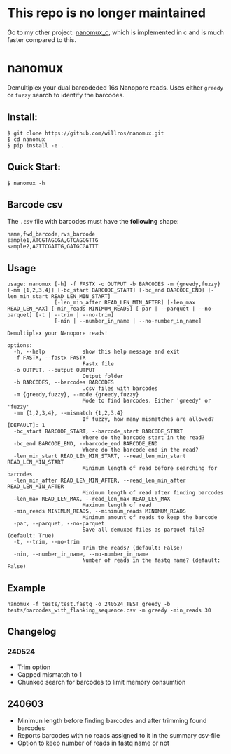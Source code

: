 # This repo is no longer maintained
Go to my other project: [nanomux_c](https://github.com/willros/nanomux_c), which is implemented in c and is much faster compared to this.  

# nanomux
Demultiplex your dual barcodeded 16s Nanopore reads. Uses either `greedy` or `fuzzy` search to identify the barcodes.

## Install:
```console
$ git clone https://github.com/willros/nanomux.git
$ cd nanomux
$ pip install -e .
```

## Quick Start:
```console
$ nanomux -h
```
## Barcode csv
The `.csv` file with barcodes must have the **following** shape:
```csv
name,fwd_barcode,rvs_barcode
sample1,ATCGTAGCGA,GTCAGCGTTG
sample2,AGTTCGATTG,GATGCGATTT
```

## Usage
```console
usage: nanomux [-h] -f FASTX -o OUTPUT -b BARCODES -m {greedy,fuzzy} [-mm {1,2,3,4}] [-bc_start BARCODE_START] [-bc_end BARCODE_END] [-len_min_start READ_LEN_MIN_START]
               [-len_min_after READ_LEN_MIN_AFTER] [-len_max READ_LEN_MAX] [-min_reads MINIMUM_READS] [-par | --parquet | --no-parquet] [-t | --trim | --no-trim]
               [-nin | --number_in_name | --no-number_in_name]

Demultiplex your Nanopore reads!

options:
  -h, --help            show this help message and exit
  -f FASTX, --fastx FASTX
                        Fastx file
  -o OUTPUT, --output OUTPUT
                        Output folder
  -b BARCODES, --barcodes BARCODES
                        .csv files with barcodes
  -m {greedy,fuzzy}, --mode {greedy,fuzzy}
                        Mode to find barcodes. Either 'greedy' or 'fuzzy'
  -mm {1,2,3,4}, --mismatch {1,2,3,4}
                        If fuzzy, how many mismatches are allowed? [DEFAULT]: 1
  -bc_start BARCODE_START, --barcode_start BARCODE_START
                        Where do the barcode start in the read?
  -bc_end BARCODE_END, --barcode_end BARCODE_END
                        Where do the barcode end in the read?
  -len_min_start READ_LEN_MIN_START, --read_len_min_start READ_LEN_MIN_START
                        Minimum length of read before searching for barcodes
  -len_min_after READ_LEN_MIN_AFTER, --read_len_min_after READ_LEN_MIN_AFTER
                        Minimum length of read after finding barcodes
  -len_max READ_LEN_MAX, --read_len_max READ_LEN_MAX
                        Maximum length of read
  -min_reads MINIMUM_READS, --minimum_reads MINIMUM_READS
                        Minimum amount of reads to keep the barcode
  -par, --parquet, --no-parquet
                        Save all demuxed files as parquet file? (default: True)
  -t, --trim, --no-trim
                        Trim the reads? (default: False)
  -nin, --number_in_name, --no-number_in_name
                        Number of reads in the fastq name? (default: False)
```

## Example
```console
nanomux -f tests/test.fastq -o 240524_TEST_greedy -b tests/barcodes_with_flanking_sequence.csv -m greedy -min_reads 30
```


## Changelog

### 240524
* Trim option
* Capped mismatch to 1
* Chunked search for barcodes to limit memory consumtion


## 240603
* Minimun length before finding barcodes and after trimming found barcodes
* Reports barcodes with no reads assigned to it in the summary csv-file
* Option to keep number of reads in fastq name or not
